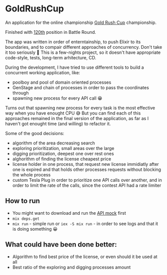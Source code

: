 # GoldRushCup

An application for the online championship [Gold Rush Cup](https://cups.mail.ru/en/contests/goldrush) championship.

Finished with [120th](https://cups.mail.ru/en/results/goldrush?page=14&period=past&roundId=598) position in Battle Round.

The app was written in order of enterntainship, to push Elixir to its boundaries, and to compair different approaches of concurrency.
Don't take it too seriously 🙂 This is a few-nights project, so it doesn't have appropriate code-style, tests, long-term arhitecture, CD.

During the development, I have tried to use different tools to build a concurrent working application, like:
- poolboy and pool of domain oriented processes
- GenStage and chain of processes in order to pass the coordinates through
- spawning new process for every API call 😁 

Turns out that spawning new process for every task is the most effective way when you have enought CPU 😅
But you can find each of this approaches remained in the final version of the application, as far as I haven't got enought time (and willing) to refactor it.

Some of the good decisions:
- algorithm of the area decreasing search
- exploring prioritization, small areas over the large
- digging prioritization, deepest one over rest ones
- alghorithm of finding the license cheapest price
- license holder in one process, that request new license immidiatly after one is expired and that holds other processes requests without blocking the whole process 
- custom Tesla Plug in order to prioritize one API calls over another, and in order to limit the rate of the calls, since the contest API had a rate limiter

## How to run

- You might want to download and run the [API mock](https://github.com/Apelsinka223/gold_rush_cup_mock) first
- `mix deps.get`
- `mix run` - simple run or `iex -S mix run` - in order to see logs and that it is doing something 😀

## What could have been done better:
- Algorithm to find best price of the license, or even should it be used at all
- Best ratio of the exploring and digging processes amount
